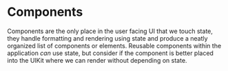 # Components

Components are the only place in the user facing UI that we touch state, they handle formatting and rendering using state and produce a neatly organized list of components or elements. Reusable components within the application _can_ use state, but consider if the component is better placed into the UIKit where we can render without depending on state.